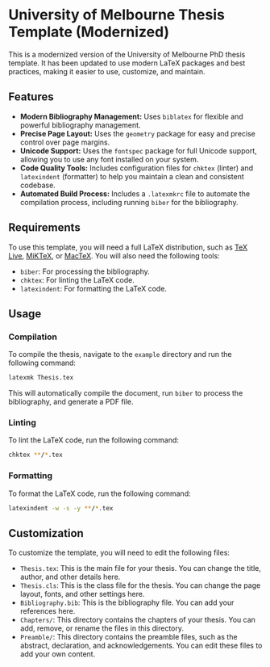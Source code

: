 # University of Melbourne Thesis Template (Modernized)

This is a modernized version of the University of Melbourne PhD thesis template. It has been updated to use modern LaTeX packages and best practices, making it easier to use, customize, and maintain.

## Features

*   **Modern Bibliography Management:** Uses `biblatex` for flexible and powerful bibliography management.
*   **Precise Page Layout:** Uses the `geometry` package for easy and precise control over page margins.
*   **Unicode Support:** Uses the `fontspec` package for full Unicode support, allowing you to use any font installed on your system.
*   **Code Quality Tools:** Includes configuration files for `chktex` (linter) and `latexindent` (formatter) to help you maintain a clean and consistent codebase.
*   **Automated Build Process:** Includes a `.latexmkrc` file to automate the compilation process, including running `biber` for the bibliography.

## Requirements

To use this template, you will need a full LaTeX distribution, such as [TeX Live](https://www.tug.org/texlive/), [MiKTeX](https://miktex.org/), or [MacTeX](https://www.tug.org/mactex/). You will also need the following tools:

*   `biber`: For processing the bibliography.
*   `chktex`: For linting the LaTeX code.
*   `latexindent`: For formatting the LaTeX code.

## Usage

### Compilation

To compile the thesis, navigate to the `example` directory and run the following command:

```bash
latexmk Thesis.tex
```

This will automatically compile the document, run `biber` to process the bibliography, and generate a PDF file.

### Linting

To lint the LaTeX code, run the following command:

```bash
chktex **/*.tex
```

### Formatting

To format the LaTeX code, run the following command:

```bash
latexindent -w -s -y **/*.tex
```

## Customization

To customize the template, you will need to edit the following files:

*   `Thesis.tex`: This is the main file for your thesis. You can change the title, author, and other details here.
*   `Thesis.cls`: This is the class file for the thesis. You can change the page layout, fonts, and other settings here.
*   `Bibliography.bib`: This is the bibliography file. You can add your references here.
*   `Chapters/`: This directory contains the chapters of your thesis. You can add, remove, or rename the files in this directory.
*   `Preamble/`: This directory contains the preamble files, such as the abstract, declaration, and acknowledgements. You can edit these files to add your own content.
